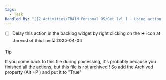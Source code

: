```yaml
---
tags:
  - Task
Handled By: "[[2.Activities/TRAIN_Personal OS/Get lvl 1 - Using action backlogs 2025-04-04-1112.md|Get lvl 1 - Using action backlogs 2025-04-04-1112]]"
---
```





- [ ] Delay this action in the backlog widget by right clicking on the ⏩ icon at the end of this line ⏳ 2025-04-04



> [!tip] 
> If you come back to this file during processing, it's probably because you finished all the actions, but this file is not archived ! So add the Archived property (Alt +P ) and put it to "True"
